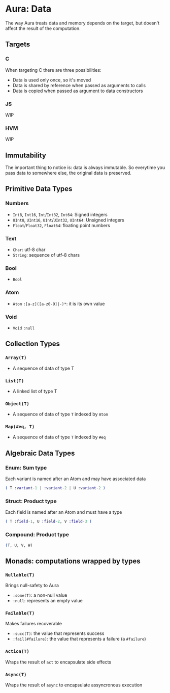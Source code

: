 # Aura: Data

The way Aura treats data and memory depends on the target, but doesn't affect the result of the computation.

## Targets

### C

When targeting C there are three possibilities:

- Data is used only once, so it's moved
- Data is shared by reference when passed as arguments to calls
- Data is copied when passed as argument to data constructors

### JS

WIP

### HVM

WIP

## Immutability

The important thing to notice is: data is always immutable. So everytime you pass data to somewhere else, the original data is preserved.

## Primitive Data Types

### Numbers

- `Int8`, `Int16`, `Int`/`Int32`, `Int64`: Signed integers
- `UInt8`, `UInt16`, `UInt`/`UInt32`, `UInt64`: Unsigned integers
- `Float`/`Float32`, `Float64`: floating point numbers

### Text

- `Char`: utf-8 char
- `String`: sequence of utf-8 chars

### Bool

- `Bool`

### Atom

- `Atom` `:[a-z]([a-z0-9]|-)*`: it is its own value

### Void

- `Void` `:null`

## Collection Types

### `Array(T)`

- A sequence of data of type T

### `List(T)`

- A linked list of type T

### `Object(T)`

- A sequence of data of type `T` indexed by `Atom`

### `Map(#eq, T)`

- A sequence of data of type `T` indexed by `#eq`

## Algebraic Data Types

### Enum: Sum type

Each variant is named after an Atom and may have associated data

```elixir
( T :variant-1 | :variant-2 | U :variant-2 )
```

### Struct: Product type

Each field is named after an Atom and must have a type

```elixir
( T :field-1, U :field-2, V :field-3 )
```

### Compound: Product type

```elixir
(T, U, V, W)
```

## Monads: computations wrapped by types

### `Nullable(T)`

Brings null-safety to Aura

- `:some(T)`: a non-null value
- `:null`: represents an empty value

### `Failable(T)`

Makes failures recoverable

- `:succ(T)`: the value that represents success
- `:fail(#failure)`: the value that represents a failure (a `#failure`)

### `Action(T)`

Wraps the result of `act` to encapsulate side effects

### `Async(T)`

Wraps the result of `async` to encapsulate assyncronous execution